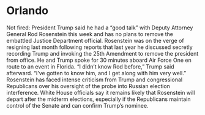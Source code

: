 # Orlando

Not fired: President Trump said he had a “good talk” with Deputy Attorney General Rod Rosenstein this week and has no plans to remove the embattled Justice Department official. Rosenstein was on the verge of resigning last month following reports that last year he discussed secretly recording Trump and invoking the 25th Amendment to remove the president from office. He and Trump spoke for 30 minutes aboard Air Force One en route to an event in Florida. “I didn’t know Rod before,” Trump said afterward. “I’ve gotten to know him, and I get along with him very well.” Rosenstein has faced intense criticism from Trump and congressional Republicans over his oversight of the probe into Russian election interference. White House officials say it remains likely that Rosenstein will depart after the midterm elections, especially if the Republicans maintain control of the Senate and can confirm Trump’s nominee.